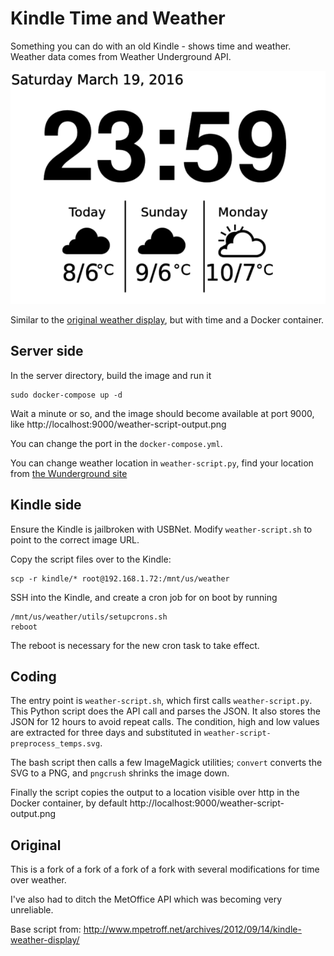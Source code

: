 
# Kindle Time and Weather

Something you can do with an old Kindle - shows time and weather.  Weather data comes from Weather Underground API.


![](screenshot.png)

Similar to the [original weather display](http://www.mpetroff.net/archives/2012/09/14/kindle-weather-display/), but with time and a Docker container.

## Server side

In the server directory, build the image and run it

    sudo docker-compose up -d

Wait a minute or so, and the image should become available at port 9000, like http://localhost:9000/weather-script-output.png

You can change the port in the `docker-compose.yml`.

You can change weather location in `weather-script.py`, find your location from [the Wunderground site](https://www.wunderground.com/weather/api/d/docs?d=data/forecast)



## Kindle side

Ensure the Kindle is jailbroken with USBNet.  Modify `weather-script.sh` to point to the correct image URL.

Copy the script files over to the Kindle:

    scp -r kindle/* root@192.168.1.72:/mnt/us/weather

SSH into the Kindle, and create a cron job for on boot by running

    /mnt/us/weather/utils/setupcrons.sh
    reboot

The reboot is necessary for the new cron task to take effect.


## Coding

The entry point is `weather-script.sh`, which first calls `weather-script.py`.  This Python script does the API call and parses the JSON. It also stores the JSON for 12 hours to avoid repeat calls. The condition, high and low values are extracted for three days and substituted in `weather-script-preprocess_temps.svg`.

The bash script then calls a few ImageMagick utilities; `convert` converts the SVG to a PNG, and `pngcrush` shrinks the image down.

Finally the script copies the output to a location visible over http in the Docker container, by default  http://localhost:9000/weather-script-output.png


## Original

This is a fork of a fork of a fork of a fork with several modifications for time over weather.

I've also had to ditch the MetOffice API which was becoming very unreliable. 

Base script from:
http://www.mpetroff.net/archives/2012/09/14/kindle-weather-display/
